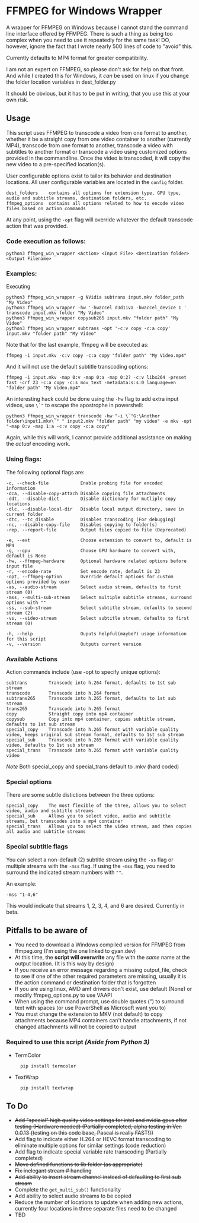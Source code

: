 # FFMPEG for Windows Wrapper

A wrapper for FFMPEG on Windows because I cannot stand the command line interface offered by FFMPEG. There is such a thing as being too complex when you need to use it repeatedly for the same task!  DO, however, ignore the fact that I wrote nearly 500 lines of code to "avoid" this.

Currently defaults to MP4 format for greater compatibility.

I am not an expert on FFMPEG, so please don't ask for help on that front. And while I created this for Windows, it *can* be used on linux if you change the folder location variables in dest_folder.py

It should be obvious, but it has to be put in writing, that you use this at your own risk.

## Usage

This script uses FFMPEG to transcode a video from one format to another, whether it be a straight copy from one video container to another (currently MP4), transcode from one format to another, transcode a video with subtitles to another format or transcode a video using customized options provided in the commandline. Once the video is transcoded, it will copy the new video to a pre-specified location(s).

User configurable options exist to tailor its behavior and destination locations.  All user configurable variables are located in the `config` folder.

    dest_folders    contains all options for extension type, GPU type, audio and subtitle streams, destination folders, etc.
    ffmpeg_options  contains all options related to how to encode video files based on action commands

At any point, using the `-opt` flag will override whatever the default transcode action that was provided.

### **Code execution as follows:**

    python3 ffmpeg_win_wrapper <Action> <Input File> <Destination folder> <Output Filename>

### **Examples:**

Executing

    python3 ffmpeg_win_wrapper -g NVidia subtrans input.mkv folder_path "My Video" 
    python3 ffmpeg_win_wrapper -hw '-hwaccel d3d11va -hwaccel_device 1 ' transcode input.mkv folder "My Video" 
    python3 ffmpeg_win_wrapper copysub265 input.mkv "folder path" "My Video" 
    python3 ffmpeg_win_wrapper subtrans -opt '-c:v copy -c:a copy' input.mkv "folder path" "My Video" 

Note that for the last example, ffmpeg will be executed as:

    ffmpeg -i input.mkv -c:v copy -c:a copy "folder path" "My Video.mp4"

And it will not use the default subtitle transcoding options:

    ffmpeg -i input.mkv -map 0:v -map 0:a -map 0:2? -c:v libx264 -preset fast -crf 23 -c:a copy -c:s mov_text -metadata:s:s:0 language=en "folder path" "My Video.mp4"

An interesting hack could be done using the `-hw` flag to add extra input videos, use ```\`"``` to escape the apostrophe in powershell:

    python3 ffmpeg_win_wrapper transcode -hw "-i \`"G:\Another folder\input1.mkv\`" " input2.mkv "folder path" "my video" -e mkv -opt "-map 0:v -map 1:a -c:v copy -c:a copy"

Again, while this will work, I cannot provide additional assistance on making the *actual* encoding work.

### **Using flags:**

The following optional flags are:

    -c, --check-file            Enable probing file for encoded information 
    -dca, --disable-copy-attach Disable copying file attachments 
    -ddt, --disable-dict        Disable dictionary for mutliple copy locations
    -dlc, --disable-local-dir   Disable local output directory, save in current folder
    -dtc, --tc_disable          Disables transcoding (For debugging)
    -nc, --disable-copy-file    Disables copying to folder(s)
    -rep, --report-file         Output files copied to file (Deprecated)

    -e, --ext                   Choose extension to convert to, default is MP4
    -g, --gpu                   Choose GPU hardware to convert with, default is None
    -hw, --ffmpeg-hardware      Optional hardware related options before input file
    -r, --encode-rate           Set encode rate, default is 23
    -opt, --ffmpeg-option       Override default options for custom options provided by user 
    -as, --audio-stream         Select audio stream, defaults to first stream (0)
    -mss, --multi-sub-stream    Select multiple subtitle streams, surround options with ""
    -ss, --sub-stream           Select subtitle stream, defaults to second stream (2)
    -vs, --video-stream         Select subtitle stream, defaults to first stream (0)
    
    -h, --help                  Ouputs helpful(maybe?) usage information for this script
    -v, --version               Outputs current version

### **Available Actions**

Action commands include (use -opt to specify unique options):

    subtrans        Transcode into h.264 format, defaults to 1st sub stream
    transcode       Transcode into h.264 format
    subtrans265     Transcode into h.265 format, defaults to 1st sub stream
    trans265        Transcode into h.265 format
    copy            Straight copy into mp4 container
    copysub         Copy into mp4 container, copies subtitle stream, defaults to 1st sub stream
    special_copy    Transcode into h.265 format with variable quality video, keeps original sub stream format, defaults to 1st sub stream
    special_sub     Transcode into h.265 format with variable quality video, defaults to 1st sub stream
    special_trans   Transcode into h.265 format with variable quality video

*Note* Both special_copy and special_trans default to .mkv (hard coded)

### Special options

There are some subtle distictions between the three options:

    special_copy    The most flexible of the three, allows you to select video, audio and subtitle streams
    special_sub     Allows you to select video, audio and subtitle streams, but transcodes into a mp4 container
    special_trans   Allows you to select the video stream, and then copies all audio and subtitle streams

### Special subtitle flags

You can select a non-default (2) subtitle stream using the ```-ss``` flag or multiple streams with the ```-mss``` flag. If using the ```-mss``` flag, you need to surround the indicated stream numbers with ```""```.

An example:

    -mss "1-4,6"
    
This would indicate that streams 1, 2, 3, 4, and 6 are desired. Currently in beta.

## Pitfalls to be aware of

* You need to download a Windows compiled version for FFMPEG from ffmpeg.org (I'm using the one linked to gyan.dev)
* At this time, the **script will overwrite** any file with the *same* name at the output location.  (It is this way by design)
* If you receive an error message regarding a missing output_file, check to see if one of the other required parameters are missing, usually it is the action command or destination folder that is forgotten
* If you are using linux, AMD amf drivers don't exist, use default (None) or modify ffmpeg_options.py to use VAAPI
* When using the command prompt, use double quotes (") to surround text with spaces (or use PowerShell as Microsoft want you to)
* You must change the extension to MKV (not default) to copy attachments because MP4 containers can't handle attachments, if not changed attachments will not be copied to output
  
### Required to use this script *(Aside from Python 3)*

* TermColor

        pip install termcolor
* TextWrap

        pip install textwrap

## To Do

* ~~Add "special" high quality video settings for intel and nvidia gpus after testing (Hardware needed) (Partially completed, alpha testing in Ver. 0.0.13 {testing on this code base, Pascal is really FAST!})~~
* Add flag to indicate either H.264 or HEVC format transcoding to eliminate multiple options for similar settings (code reduction)
* Add flag to indicate special variable rate transcoding (Partially completed)
* ~~Move defined functions to lib folder (as appropriate)~~
* ~~Fix inelegant stream # handling~~
* ~~Add ability to insert stream channel instead of defaulting to first sub stream~~
* Complete the `get_multi_sub()` functionality
* Add ability to select audio streams to be copied
* Reduce the number of locations to update when adding new actions, currently four locations in three separate files need to be changed
* TBD
